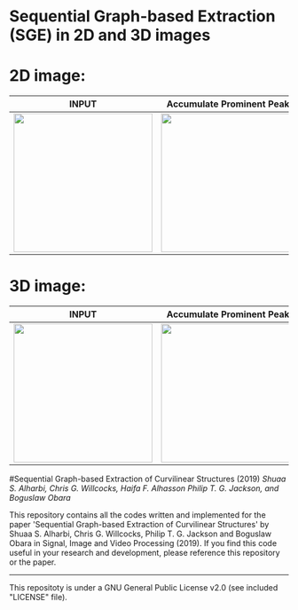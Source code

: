 # Sequential Graph-based Extraction (SGE) in 2D and 3D images

# 2D image:

| INPUT  | Accumulate Prominent Peaks | Final Extraction |
| ------------- | ------------- | ------------- |
| <img src="https://user-images.githubusercontent.com/43176622/51602440-dc6a6f00-1efe-11e9-8b5f-f7f1ab763045.png" width="250">  | <img src="https://user-images.githubusercontent.com/43176622/45365528-97d7da00-b5d4-11e8-8cc8-c544b24cf0a0.png" width="250">  | <img src="https://user-images.githubusercontent.com/43176622/45365567-b0e08b00-b5d4-11e8-9809-5c85f718d5db.png" width="250"> |

# 3D image:
| INPUT  | Accumulate Prominent Peaks | Final Extraction(3D view) |
| ------------- | ------------- | ------------- |
| <img src="https://user-images.githubusercontent.com/43176622/45365486-82fb4680-b5d4-11e8-8571-8c9deb80b923.png" width="250">  | <img src="https://user-images.githubusercontent.com/43176622/45365528-97d7da00-b5d4-11e8-8cc8-c544b24cf0a0.png" width="250">  | <img src="https://user-images.githubusercontent.com/43176622/45365567-b0e08b00-b5d4-11e8-9809-5c85f718d5db.png" width="250"> |

#Sequential Graph-based Extraction of Curvilinear Structures (2019)
*Shuaa S. Alharbi, Chris G. Willcocks, Haifa F. Alhasson Philip T. G. Jackson, and Boguslaw Obara*

This repository contains all the codes written and implemented for the paper 'Sequential Graph-based Extraction of Curvilinear Structures' by Shuaa S. Alharbi, Chris G. Willcocks, Philip T. G. Jackson and Boguslaw Obara in Signal, Image and Video Processing (2019). If you find this code useful in your research and development, please reference this repository or the paper.
*******
This repositoty is under a GNU General Public License v2.0 (see included "LICENSE" file).


